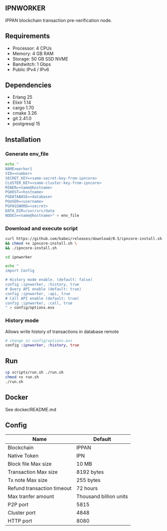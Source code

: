## IPNWORKER
IPPAN blockchain transaction pre-verification node.

## Requirements
* Processor: 4 CPUs
* Memory: 4 GB RAM
* Storage: 50 GB SSD NVME
* Bandwitch: 1 Gbps
* Public IPv4 / IPv6

## Dependencies
* Erlang 25
* Elixir 1.14
* cargo 1.70
* cmake 3.26
* git 2.41.0
* postgresql 15

## Installation 
### Generate env_file
```bash
echo "
NAME=worker1
VID=<number>
SECRET_KEY=<same-secret-key-from-ipncore>
CLUSTER_KEY=<same-cluster-key-from-ipncore>
MINER=<name@hostname>
PGHOST=<hostname>
PGDATABASE=<database>
PGUSER=<username>
PGPASSWORD=<secret>
DATA_DIR=/usr/src/data
NODES=<name@hostname>" > env_file
```

### Download and execute script
```bash
curl https://github.com/kabei/releases/download/0.5/ipncore-install.sh \
&& chmod +x ipncore-install.sh \
&& ./ipncore-install.sh
```

```bash
cd ipnworker

echo "
import Config

# History mode enable. (default: false)
config :ipnworker, :history, true
# Query API enable (default: true)
config :ipnworker, :api, true
# Call API enable (default: true)
config :ipnworker, :call, true
" > config/options.exs
```

### History mode
Allows write history of transactions in database remote
```Elixir
# change in config/options.exs
config :ipnworker, :history, true
```
## Run

```bash
cp scripts/run.sh ./run.sh
chmod +x run.sh
./run.sh
```
## Docker
See docker/README.md

## Config
|Name|Default|
|-|-|
|Blockchain|IPPAN|
|Native Token|IPN|
|Block file Max size|10 MB|
|Transaction Max size|8192 bytes|
|Tx note Max size|255 bytes|
|Refund transaction timeout|72 hours|
|Max tranfer amount|Thousand billion units|
|P2P port|5815|
|Cluster port|4848|
|HTTP port|8080|
